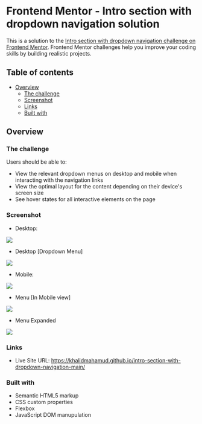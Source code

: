 # Frontend Mentor - Intro section with dropdown navigation solution

This is a solution to the [Intro section with dropdown navigation challenge on Frontend Mentor](https://www.frontendmentor.io/challenges/intro-section-with-dropdown-navigation-ryaPetHE5). Frontend Mentor challenges help you improve your coding skills by building realistic projects. 


## Table of contents

- [Overview](#overview)
  - [The challenge](#the-challenge)
  - [Screenshot](#screenshot)
  - [Links](#links)
  - [Built with](#built-with)


## Overview

### The challenge

Users should be able to:

- View the relevant dropdown menus on desktop and mobile when interacting with the navigation links
- View the optimal layout for the content depending on their device's screen size
- See hover states for all interactive elements on the page

### Screenshot

- Desktop:  


![](./Screenshot/Desktop.png)

- Desktop [Dropdown Menu]

![](./Screenshot/Desktop2.png)

- Mobile:    


![](./Screenshot/Mobile.png)


- Menu [In Mobile view]

![](./Screenshot/Menu.png)

- Menu Expanded

![](./Screenshot/Menu_Expanded.png)

### Links

- Live Site URL: https://khalidmahamud.github.io/intro-section-with-dropdown-navigation-main/


### Built with

- Semantic HTML5 markup
- CSS custom properties
- Flexbox
- JavaScript DOM manupulation




